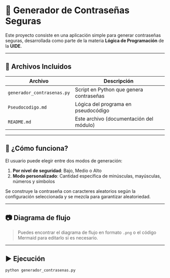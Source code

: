 # 🔐 Generador de Contraseñas Seguras

Este proyecto consiste en una aplicación simple para generar contraseñas seguras, desarrollada como parte de la materia **Lógica de Programación** de la **UIDE**.

---

## 📄 Archivos Incluidos

| Archivo                   | Descripción                              |
|---------------------------|------------------------------------------|
| `generador_contrasenas.py` | Script en Python que genera contraseñas  |
| `Pseudocodigo.md`        | Lógica del programa en pseudocódigo      |
| `README.md`              | Este archivo (documentación del módulo)  |

---

## 🧪 ¿Cómo funciona?

El usuario puede elegir entre dos modos de generación:
1. **Por nivel de seguridad**: Bajo, Medio o Alto
2. **Modo personalizado**: Cantidad específica de minúsculas, mayúsculas, números y símbolos

Se construye la contraseña con caracteres aleatorios según la configuración seleccionada y se mezcla para garantizar aleatoriedad.

---

## 📷 Diagrama de flujo

> Puedes encontrar el diagrama de flujo en formato `.png` o el código Mermaid para editarlo si es necesario.

---

## ▶️ Ejecución

```bash
python generador_contrasenas.py

